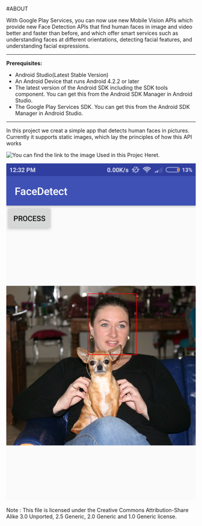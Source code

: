 #ABOUT

<p>With Google Play Services, you can now use new Mobile Vision APIs which provide new Face Detection APIs that find human faces in image and video better and faster than before, and which offer smart services such as understanding faces at different orientations, detecting facial features, and understanding facial expressions.</p>
<hr>
<p><strong>Prerequisites:</strong></p>
<ul>
<li>Android Studio(Latest Stable Version)</li>
<li>An Android Device that runs Android 4.2.2 or later</li>
<li>The latest version of the Android SDK including the SDK tools
component. You can get this from the Android SDK Manager in Android
Studio.</li>
<li>The Google Play Services SDK. You can get this from the Android SDK
Manager in Android Studio.</li>
</ul>
<hr>
<p>In this project we creat a simple app that detects human faces in pictures. Currently it supports static images, which lay the principles of how this API works</p>
<p><img src="https://commons.wikimedia.org/wiki/File:Woman_and_chiwawa_dog.JPG" alt="You can find the link to the image Used in this Projec Heret">.</p>


![Face Detected](/screenshots/Screenshot_2017-10-01-12-32-43-461_android.paperwrrk.www.facedetect.png?raw=true "Optional Title")



Note : This file is licensed under the Creative Commons Attribution-Share Alike 3.0 Unported, 2.5 Generic, 2.0 Generic and 1.0 Generic license.	
